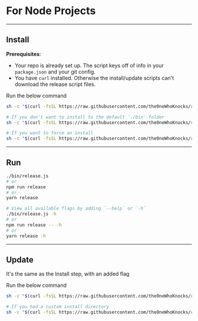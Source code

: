 # For Node Projects
---

## Install

**Prerequisites**:
- Your repo is already set up. The script keys off of info in your `package.json`
and your git config.
- You have `curl` installed. Otherwise the install/update scripts can't download
the release script files. 

Run the below command
```sh
sh -c "$(curl -fsSL https://raw.githubusercontent.com/the0neWhoKnocks/release-script/master/js/tools/install.sh)"

# If you don't want to install to the default `./bin` folder
sh -c "$(curl -fsSL https://raw.githubusercontent.com/the0neWhoKnocks/release-script/master/js/tools/install.sh) --install-dir \"some/other/folder\""

# If you want to force an install
sh -c "$(curl -fsSL https://raw.githubusercontent.com/the0neWhoKnocks/release-script/master/js/tools/install.sh) --force"
```

---

## Run

```sh
./bin/release.js
# or
npm run release
# or
yarn release

# View all available flags by adding `--help` or `-h`
./bin/release.js -h
# or
npm run release -- -h
# or
yarn release -h
```

---

## Update

It's the same as the Install step, with an added flag

Run the below command
```sh
sh -c "$(curl -fsSL https://raw.githubusercontent.com/the0neWhoKnocks/release-script/master/js/tools/install.sh) --update"

# If you had a custom install directory
sh -c "$(curl -fsSL https://raw.githubusercontent.com/the0neWhoKnocks/release-script/master/js/tools/install.sh) --update --install-dir \"some/other/folder\""
```
